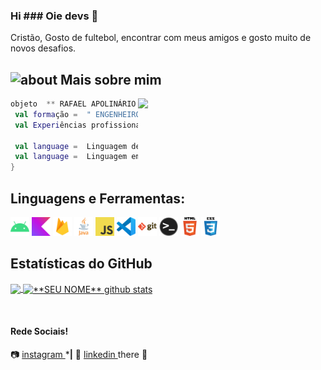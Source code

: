 ### Hi ###  Oie devs 👋

Cristão, Gosto de fultebol,  encontrar com meus amigos e gosto muito de novos desafios.

##  <img width="45" alt="about" src="https://raw.github.com/elizarov/elizarov/master/about.png"> Mais sobre mim

<img align="right" width="300" src="https://i2.wp.com/allhtaccess.info/wp-content/uploads/2018/03/programming.gif?fit=1281%2C716&ssl=1 " />

```kotlin
objeto  ** RAFAEL APOLINÁRIO ** {
 val formação =  " ENGENHEIRO MECÂNICO " ," estudante FULL STACK "
 val Experiências profissionais =  " Técnico de Laboratório Metalurgico " , " Técnico de Laboratório Metrologico " , " Técnico Operacional " .
 
 val language =  Linguagem de Programação favorita ( " Java " , " HTML " , " JavaScript " , " React " )
 val language =  Linguagem em formação ( " Java " , " HTML " , " CSS " )
}
```

## **Linguagens e Ferramentas:**   

<code><img height="30" src="https://raw.githubusercontent.com/github/explore/80688e429a7d4ef2fca1e82350fe8e3517d3494d/topics/android/android.png"></code>
<code><img height="30" src="https://raw.githubusercontent.com/github/explore/80688e429a7d4ef2fca1e82350fe8e3517d3494d/topics/kotlin/kotlin.png"></code>
<code><img height="30" src="https://raw.githubusercontent.com/github/explore/80688e429a7d4ef2fca1e82350fe8e3517d3494d/topics/firebase/firebase.png"></code>
<code><img height="30" src="https://raw.githubusercontent.com/github/explore/80688e429a7d4ef2fca1e82350fe8e3517d3494d/topics/java/java.png"></code>
<code><img height="30" src="https://raw.githubusercontent.com/github/explore/80688e429a7d4ef2fca1e82350fe8e3517d3494d/topics/javascript/javascript.png"></code>
<code><img height="30" src="https://raw.githubusercontent.com/github/explore/80688e429a7d4ef2fca1e82350fe8e3517d3494d/topics/visual-studio-code/visual-studio-code.png"></code>
<code><img height="30" src="https://raw.githubusercontent.com/github/explore/80688e429a7d4ef2fca1e82350fe8e3517d3494d/topics/git/git.png"></code>
<code><img height="30" src="https://raw.githubusercontent.com/github/explore/80688e429a7d4ef2fca1e82350fe8e3517d3494d/topics/terminal/terminal.png"></code>
<code><img height="30" src="https://raw.githubusercontent.com/github/explore/80688e429a7d4ef2fca1e82350fe8e3517d3494d/topics/html/html.png"></code>
<code><img height="30" src="https://raw.githubusercontent.com/github/explore/80688e429a7d4ef2fca1e82350fe8e3517d3494d/topics/css/css.png"></code>


## **Estatísticas do GitHub** 

<a href="https://github.com/Grupreet">
  <img align="center" src="https://github-readme-stats.vercel.app/api/top-langs/?username=vanessaswerts&theme=dracula&hide_langs_below=1" />
</a>

<a href="https://github.com/Grupreet">
<img align="center" src="https://github-readme-stats.vercel.app/api?username=vanessaswerts&show_icons=true&theme=dracula&line_height=27" alt=" **SEU NOME** github stats"/>
</a>


[ youtube ]: https://www.youtube.com/user/SEUYOUTUBE/
[ instagram ]: https://www.instagram.com/rafinha.apl/
[ linkedin ]: https://www.linkedin.com/in/rafael-martins-apolin%C3%A1rio/
<br>

####  Rede Sociais!

📷 [ instagram ][instagram] ***|**
👔 [ linkedin ][linkedin]
there 👋

<!--
**RafaelApolinario/RafaelApolinario** is a ✨ _special_ ✨ repository because its `README.md` (this file) appears on your GitHub profile.

Here are some ideas to get you started:

- 🔭 I’m currently working on ...
- 🌱 I’m currently learning ...
- 👯 I’m looking to collaborate on ...
- 🤔 I’m looking for help with ...
- 💬 Ask me about ...
- 📫 How to reach me: ...
- 😄 Pronouns: ...
- ⚡ Fun fact: ...
-->
